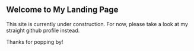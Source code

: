 ## Welcome to My Landing Page

This site is currently under construction. For now, please take a look at my straight github profile instead.

Thanks for popping by!
